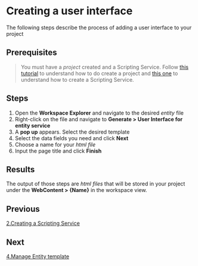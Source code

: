 # Creating a user interface

The following steps describe the process of adding a user interface to your project

## Prerequisites

> You must have a _project_ created and a Scripting Service. Follow [this tutorial](1.DataStructures.md) to understand how to do create a project and [this one](2.ScriptingService.md) to understand how to create a Scripting Service.

## Steps

1. Open the **Workspace Explorer** and navigate to the desired _entity_ file
2. Right-click on the file and navigate to **Generate > User Interface for entity service**
3. A **pop up** appears. Select the desired template
4. Select the data fields you need and click **Next**
5. Choose a name for your _html file_
6. Input the page title and click **Finish**

## Results 

The output of those steps are _html files_ that will be stored in your project under the **WebContent > {Name}** in the workspace view.

## Previous

[2.Creating a Scripting Service](2.ScriptingServices.md)

## Next

[4.Manage Entity template](4.ManageEntityTemplate.md)
